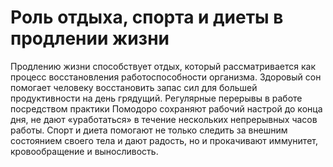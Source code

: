 # Роль отдыха, спорта и диеты в продлении жизни

Продлению жизни способствует отдых, который рассматривается как процесс восстановления работоспособности организма. Здоровый сон помогает человеку восстановить запас сил для большей продуктивности на день грядущий. Регулярные перерывы в работе посредством практики Помодоро сохраняют рабочий настрой до конца дня, не дают «уработаться» в течение нескольких непрерывных часов работы. Спорт и диета помогают не только следить за внешним состоянием своего тела и дают радость, но и прокачивают иммунитет, кровообращение и выносливость.
